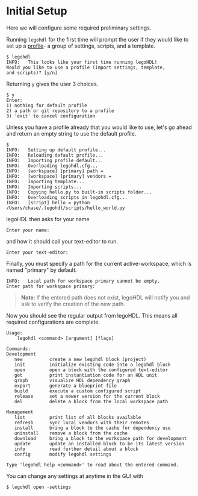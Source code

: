 # Initial Setup

Here we will configure some required preliminary settings.

Running `legohdl` for the first time will prompt the user if they would like to set up a [profile](./../glossary.md#profile)- a group of settings, scripts, and a template.

```
$ legohdl
INFO:	This looks like your first time running legoHDL!
Would you like to use a profile (import settings, template,
and scripts)? [y/n]
```

Returning `y` gives the user 3 choices.
```
$ y
Enter:
1) nothing for default profile
2) a path or git repository to a profile
3) 'exit' to cancel configuration
```

Unless you have a profile already that you would like to use, let's go ahead and return an empty string to use the default profile.

```
$
INFO:	Setting up default profile...
INFO:	Reloading default profile...
INFO:	Importing profile default...
INFO:	Overloading legohdl.cfg...
INFO:	[workspace] [primary] path = 
INFO:	[workspace] [primary] vendors = 
INFO:	Importing template...
INFO:	Importing scripts...
INFO:	Copying hello.py to built-in scripts folder...
INFO:	Overloading scripts in legohdl.cfg...
INFO:	[script] hello = python /Users/chase/.legohdl/scripts/hello_world.py
```
legoHDL then asks for your name
```
Enter your name:
```
and how it should call your text-editor to run.
```
Enter your text-editor:
```
Finally, you must specify a path for the current active-workspace, which is named "primary" by default.
```
INFO:	Local path for workspace primary cannot be empty.
Enter path for workspace primary: 
```
> __Note__: If the entered path does not exist, legoHDL will notify you and ask to verify the creation of the new path.

Now you should see the regular output from legoHDL. This means all required configurations are complete.
```
Usage:         
	legohdl <command> [argument] [flags]        

Commands:
Development
   new          create a new legohdl block (project)
   init         initialize existing code into a legohdl block
   open         open a block with the configured text-editor
   get          print instantiation code for an HDL unit
   graph        visualize HDL dependency graph
   export       generate a blueprint file
   build        execute a custom configured script
   release      set a newer version for the current block
   del          delete a block from the local workspace path

Management
   list         print list of all blocks available
   refresh      sync local vendors with their remotes
   install      bring a block to the cache for dependency use
   uninstall    remove a block from the cache
   download     bring a block to the workspace path for development
   update       update an installed block to be its latest version
   info         read further detail about a block
   config       modify legohdl settings

Type 'legohdl help <command>' to read about the entered command.
```
You can change any settings at anytime in the GUI with

`$ legohdl open -settings`